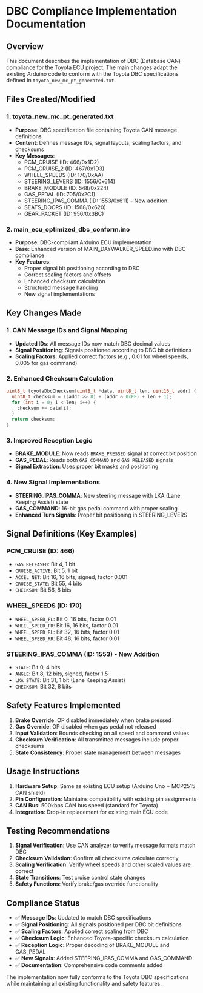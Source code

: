 # DBC Compliance Implementation Documentation

## Overview

This document describes the implementation of DBC (Database CAN) compliance for the Toyota ECU project. The main changes adapt the existing Arduino code to conform with the Toyota DBC specifications defined in `toyota_new_mc_pt_generated.txt`.

## Files Created/Modified

### 1. toyota_new_mc_pt_generated.txt
- **Purpose**: DBC specification file containing Toyota CAN message definitions
- **Content**: Defines message IDs, signal layouts, scaling factors, and checksums
- **Key Messages**:
  - PCM_CRUISE (ID: 466/0x1D2)
  - PCM_CRUISE_2 (ID: 467/0x1D3)
  - WHEEL_SPEEDS (ID: 170/0xAA)
  - STEERING_LEVERS (ID: 1556/0x614)
  - BRAKE_MODULE (ID: 548/0x224)
  - GAS_PEDAL (ID: 705/0x2C1)
  - STEERING_IPAS_COMMA (ID: 1553/0x611) - New addition
  - SEATS_DOORS (ID: 1568/0x620)
  - GEAR_PACKET (ID: 956/0x3BC)

### 2. main_ecu_optimized_dbc_conform.ino
- **Purpose**: DBC-compliant Arduino ECU implementation
- **Base**: Enhanced version of MAIN_DAYWALKER_SPEED.ino with DBC compliance
- **Key Features**:
  - Proper signal bit positioning according to DBC
  - Correct scaling factors and offsets
  - Enhanced checksum calculation
  - Structured message handling
  - New signal implementations

## Key Changes Made

### 1. CAN Message IDs and Signal Mapping
- **Updated IDs**: All message IDs now match DBC decimal values
- **Signal Positioning**: Signals positioned according to DBC bit definitions
- **Scaling Factors**: Applied correct factors (e.g., 0.01 for wheel speeds, 0.005 for gas command)

### 2. Enhanced Checksum Calculation
```cpp
uint8_t toyotaDbcChecksum(uint8_t *data, uint8_t len, uint16_t addr) {
  uint8_t checksum = ((addr >> 8) + (addr & 0xFF) + len + 1);
  for (int i = 0; i < len; i++) {
    checksum += data[i];
  }
  return checksum;
}
```

### 3. Improved Reception Logic
- **BRAKE_MODULE**: Now reads `BRAKE_PRESSED` signal at correct bit position
- **GAS_PEDAL**: Reads both `GAS_COMMAND` and `GAS_RELEASED` signals
- **Signal Extraction**: Uses proper bit masks and positioning

### 4. New Signal Implementations
- **STEERING_IPAS_COMMA**: New steering message with LKA (Lane Keeping Assist) state
- **GAS_COMMAND**: 16-bit gas pedal command with proper scaling
- **Enhanced Turn Signals**: Proper bit positioning in STEERING_LEVERS

## Signal Definitions (Key Examples)

### PCM_CRUISE (ID: 466)
- `GAS_RELEASED`: Bit 4, 1 bit
- `CRUISE_ACTIVE`: Bit 5, 1 bit  
- `ACCEL_NET`: Bit 16, 16 bits, signed, factor 0.001
- `CRUISE_STATE`: Bit 55, 4 bits
- `CHECKSUM`: Bit 56, 8 bits

### WHEEL_SPEEDS (ID: 170)
- `WHEEL_SPEED_FL`: Bit 0, 16 bits, factor 0.01
- `WHEEL_SPEED_FR`: Bit 16, 16 bits, factor 0.01
- `WHEEL_SPEED_RL`: Bit 32, 16 bits, factor 0.01
- `WHEEL_SPEED_RR`: Bit 48, 16 bits, factor 0.01

### STEERING_IPAS_COMMA (ID: 1553) - New Addition
- `STATE`: Bit 0, 4 bits
- `ANGLE`: Bit 8, 12 bits, signed, factor 1.5
- `LKA_STATE`: Bit 31, 1 bit (Lane Keeping Assist)
- `CHECKSUM`: Bit 32, 8 bits

## Safety Features Implemented

1. **Brake Override**: OP disabled immediately when brake pressed
2. **Gas Override**: OP disabled when gas pedal not released  
3. **Input Validation**: Bounds checking on all speed and command values
4. **Checksum Verification**: All transmitted messages include proper checksums
5. **State Consistency**: Proper state management between messages

## Usage Instructions

1. **Hardware Setup**: Same as existing ECU setup (Arduino Uno + MCP2515 CAN shield)
2. **Pin Configuration**: Maintains compatibility with existing pin assignments
3. **CAN Bus**: 500kbps CAN bus speed (standard for Toyota)
4. **Integration**: Drop-in replacement for existing main ECU code

## Testing Recommendations

1. **Signal Verification**: Use CAN analyzer to verify message formats match DBC
2. **Checksum Validation**: Confirm all checksums calculate correctly
3. **Scaling Verification**: Verify wheel speeds and other scaled values are correct
4. **State Transitions**: Test cruise control state changes
5. **Safety Functions**: Verify brake/gas override functionality

## Compliance Status

- ✅ **Message IDs**: Updated to match DBC specifications
- ✅ **Signal Positioning**: All signals positioned per DBC bit definitions  
- ✅ **Scaling Factors**: Applied correct scaling from DBC
- ✅ **Checksum Logic**: Enhanced Toyota-specific checksum calculation
- ✅ **Reception Logic**: Proper decoding of BRAKE_MODULE and GAS_PEDAL
- ✅ **New Signals**: Added STEERING_IPAS_COMMA and GAS_COMMAND
- ✅ **Documentation**: Comprehensive code comments added

The implementation now fully conforms to the Toyota DBC specifications while maintaining all existing functionality and safety features.